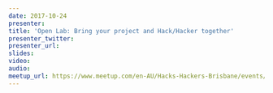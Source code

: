 ```yaml
---
date: 2017-10-24
presenter:
title: 'Open Lab: Bring your project and Hack/Hacker together'
presenter_twitter:
presenter_url:
slides:
video:
audio:
meetup_url: https://www.meetup.com/en-AU/Hacks-Hackers-Brisbane/events/243674138/
---
```

